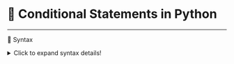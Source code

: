 # 🌟 Conditional Statements in Python


---

📜 Syntax  

<details>
<summary>Click to expand syntax details!</summary>

```python
if (condition):   Executes if the condition is True
    statement1
elif (condition):   Executes if the previous conditions are False, and this one is True
    statement2
else:   Executes if all conditions are False
    statementN

</details>

```
---

## 🔥 Examples  

### ✅ Simple `if` and `else`  
<details>
<summary>Click to view example</summary>

```python
age = 14
if age >= 18:
    print("can vote")
    print("can drive")
else:
    print("can't vote")
```

Output:  
> can't vote  

</details>  

---

### 🟢 Using `elif`  
<details>
<summary>Click to view example</summary>

```python
light = "green"

if light == "red":
    print("Stop")
elif light == "green":
    print("Go")
elif light == "yellow":
    print("Go fast")
else:
    print("Invalid light")

print("End of code")
```

Output:  
> Go  
> End of code  

</details>  

---

## 🧮 Grading Students Based on Marks  

### 🎓 Conditions  
- **`marks >= 90`** → Grade = `A`  
- **`90 > marks >= 80`** → Grade = `B`  
- **`80 > marks >= 60`** → Grade = `C`  
- **`marks < 60`** → Grade = `D`  

<details>
<summary>Click to view example</summary>

```python
marks = int(input("Enter your marks: "))
if marks >= 90:
    grade = "A"
elif marks < 90 and marks >= 80:
    grade = "B"
elif marks < 80 and marks >= 60:
    grade = "C"
else:
    grade = "D"

print("Grade is:", grade)
```

Example Input:  
> 85  

Output:  
> Grade is: B  

</details>  

---

## 🔄 Nested Conditions  
<details>
<summary>Click to view example</summary>

```python
age = 64
if age >= 18:
    if age >= 90:
        print("Can't drive")
    else:
        print("Can drive")
else:
    print("Can't drive")
```

Example Output:  
> Can drive  

</details>  

---

## 🛠️ Practice Problems  

### 🧮 Problem 1: Odd or Even  
<details>
<summary>Click to view solution</summary>

```python
num = int(input("Enter a valid number: "))
if num % 2 == 0:
    print("Even")
else:
    print("Odd")
```

Example Input:  
> 5  

Output:  
> Odd  

</details>  

---

### 🏆 Problem 2: Find the Greatest of Three Numbers  
<details>
<summary>Click to view solution</summary>

```python
a = int(input("Enter the first number: "))
b = int(input("Enter the second number: "))
c = int(input("Enter the third number: "))

if a > b and a > c:
    print("a is greater")
elif b > a and b > c:
    print("b is greater")
else:
    print("c is greater")
```

Example Input:  
> a = 7, b = 12, c = 5  

Output:  
> b is greater  

</details>  

---

### 🧮 Problem 3: Check if a Number is a Multiple of 7  
<details>
<summary>Click to view solution</summary>

```python
x = int(input("Enter a number: "))
if x % 7 == 0:
    print("Multiple of 7")
else:
    print("Not a multiple of 7")
```

Example Input:  
> 14  

Output:  
> Multiple of 7  

</details>  

---

**Prepared by:** *Md Noushad Jahan Ramim*  
**Contact:** [md.noushad@example.com](mailto:md.noushad@example.com)  
```

### Features:  
1. **Interactive Sections:** Users can click to expand or hide examples and practice problems.  
2. **Well-Formatted:** Ensures readability and professional structure for GitHub.  
3. **Contact Section:** Includes a footer with your name and contact details.  

You can copy this Markdown file and use it directly in your GitHub repository! 🚀
